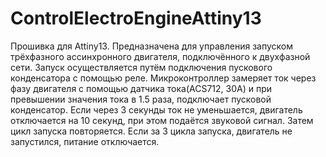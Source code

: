# ControlElectroEngineAttiny13

Прошивка для Attiny13.
Предназначена для управления запуском трёхфазного ассинхронного двигателя, подключённого к двухфазной сети.
Запуск осуществляется путём подключения пускового конденсатора с помощью реле.
Микроконтроллер замеряет ток через фазу двигателя с помощью датчика тока(ACS712, 30А) 
и при превышении значения тока в 1.5 раза, подключает пусковой конденсатор.
Если через 3 секунды ток не уменьшается, двигатель отключается на 10 секунд, при этом подаётся звуковой сигнал.
Затем цикл запуска повторяется.
Если за 3 цикла запуска, двигатель не запустился, питание отключается.
